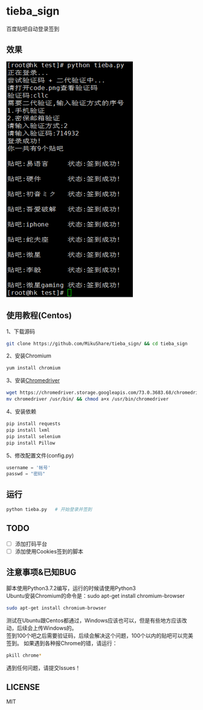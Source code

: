 # tieba_sign
百度贴吧自动登录签到
## 效果
![效果](./view.png)

## 使用教程(Centos)
1、下载源码
``` sh
git clone https://github.com/MikuShare/tieba_sign/ && cd tieba_sign
```
2、安装Chromium<br>
``` sh
yum install chromium
```
3、安装[Chromedriver](https://chromedriver.storage.googleapis.com/index.html?path=73.0.3683.68/)<br>
``` sh
wget https://chromedriver.storage.googleapis.com/73.0.3683.68/chromedriver_linux64.zip && unzip chromedriver_linux64.zip
mv chromedriver /usr/bin/ && chmod a+x /usr/bin/chromedriver
```
4、安装依赖
``` sh
pip install requests
pip install lxml
pip install selenium
pip install Pillow
```
5、修改配置文件(config.py)
``` python
username = '帐号'
passwd = "密码"
```
## 运行
``` sh
python tieba.py   # 开始登录并签到
```

## TODO
- [ ] 添加打码平台
- [ ] 添加使用Cookies签到的脚本
## 注意事项&已知BUG
脚本使用Python3.7.2编写，运行的时候请使用Python3<br>
Ubuntu安装Chromium的命令是：sudo apt-get install chromium-browser
``` sh
sudo apt-get install chromium-browser
```
测试在Ubuntu跟Centos都通过，Windows应该也可以，但是有些地方应该改动，后续会上传Windows的。<br>
签到100个吧之后需要验证码，后续会解决这个问题，100个以内的贴吧可以完美签到。
如果遇到各种报Chrome的错，请运行：
``` sh
pkill chrome*
```
遇到任何问题，请提交Issues！
## LICENSE
MIT
